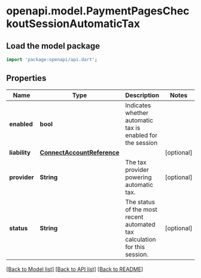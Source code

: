 # openapi.model.PaymentPagesCheckoutSessionAutomaticTax

## Load the model package
```dart
import 'package:openapi/api.dart';
```

## Properties
Name | Type | Description | Notes
------------ | ------------- | ------------- | -------------
**enabled** | **bool** | Indicates whether automatic tax is enabled for the session | 
**liability** | [**ConnectAccountReference**](ConnectAccountReference.md) |  | [optional] 
**provider** | **String** | The tax provider powering automatic tax. | [optional] 
**status** | **String** | The status of the most recent automated tax calculation for this session. | [optional] 

[[Back to Model list]](../README.md#documentation-for-models) [[Back to API list]](../README.md#documentation-for-api-endpoints) [[Back to README]](../README.md)


